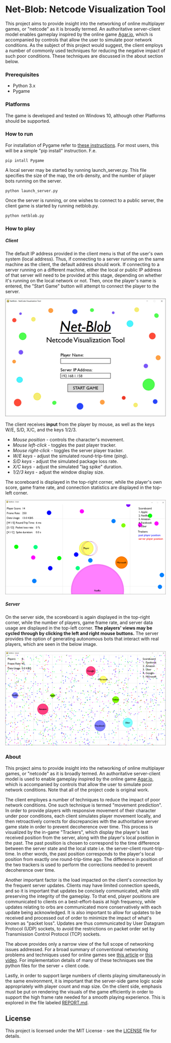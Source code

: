 # Net-Blob: Netcode Visualization Tool

This project aims to provide insight into the networking of online multiplayer games, or "netcode" as it is broadly termed. An authoritative server-client model enables gameplay inspired by the online game [Agar.io](https://agar.io), which is accompanied by controls that allow the user to simulate poor network conditions. As the subject of this project would suggest, the client employs a number of commonly used techniques for reducing the negative impact of such poor conditions. These techniques are discussed in the about section below.

### Prerequisites

* Python 3.x
* Pygame

### Platforms

The game is developed and tested on Windows 10, although other Platforms should be supported.

### How to run

For installation of Pygame refer to [these instructions](https://www.pygame.org/wiki/GettingStarted). For most users, this will be a simple "pip install" instruction. F.e.
```
pip intall Pygame
```
A local server may be started by running launch_server.py. This file specifies the size of the map, the orb density, and the number of player bots running on the server.
```
python launch_server.py
```
Once the server is running, or one wishes to connect to a public server, the client game is started by running netblob.py.
```
python netblob.py
```

### How to play
##### Client
The default IP address provided in the client menu is that of the user's own system (local address). Thus, if connecting to a server running on the same machine as the client, the default address should work. If connecting to a server running on a different machine, either the local or public IP address of that server will need to be provided at this stage, depending on whether it's running on the local network or not. Then, once the player's name is entered, the "Start Game" button will attempt to connect the player to the server.

![Game Menu](figures/client_menu.png)

The client receives **input** from the player by mouse, as well as the keys  W/E, S/D, X/C, and the keys 1/2/3. 
* *Mouse position* - controls the character's movement.
* *Mouse left-click* - toggles the past player tracker.
* *Mouse right-click* - toggles the server player tracker.
* *W/E keys* - adjust the simulated round-trip-time (ping).
* *S/D keys* - adjust the simulated package loss rate.
* *X/C keys* - adjust the simulated "lag spike" duration.
* *1/2/3 keys* - adjust the window display size.

The scoreboard is displayed in the top-right corner, while the player's own score, game frame rate, and connection statistics are displayed in the top-left corner.

![Client View](figures/client_view.png)

##### Server
On the server side, the scoreboard is again displayed in the top-right corner, while the number of players, game frame rate, and server data usage are displayed in the top-left corner. **The players' views may be cycled through by clicking the left and right mouse buttons.** The server provides the option of generating autonomous bots that interact with real players, which are seen in the below image.

![Server View](figures/server_view.png)


### About

This project aims to provide insight into the networking of online multiplayer games, or "netcode" as it is broadly termed. An authoritative server-client model is used to enable gameplay inspired by the online game [Agar.io](https://agar.io), which is accompanied by controls that allow the user to simulate poor network conditions. Note that all of the project code is original work.

The client employes a number of techniques to reduce the impact of poor network conditions. One such technique is termed "movement prediction". In order to provide players with responsive movement of their character under poor conditions, each client simulates player movement locally, and then retroactively corrects for discrepancies with the authoritative server game state in order to prevent decoherence over time. This process is visualized by the in-game "Trackers", which display the player's last received position from the server, along with the player's local position in the past. The past position is chosen to correspond to the time difference between the server state and the local state i.e. the server-client rount-trip-time. In other words, the past position corresponds to the player's local position from exactly one round-trip-time ago. The difference in position of the two trackers is used to perform the corrections needed to prevent decoherence over time.

Another important factor is the load impacted on the client's connection by the frequent server updates. Clients may have limited connection speeds, and so it is important that updates be concisely communicated, while still preserving the integrity of the gameplay. To that end, player positions are communicated to clients on a best-effort-basis at high frequency, while updates relating to orbs are communicated more conservatively with each update being acknowledged. It is also important to allow for updates to be received and processed out of order to minimize the impact of what's known as "packet loss". Updates are thus communicated by User Datagram Protocol (UDP) sockets, to avoid the restrictions on packet order set by Transmission Control Protocol (TCP) sockets.

The above provides only a narrow view of the full scope of networking issues addressed. For a broad summary of conventional networking  problems and techniques used for online games see [this article](https://medium.com/@meseta/netcode-concepts-part-1-introduction-ec5763fe458c) or [this video](https://www.youtube.com/watch?v=vTH2ZPgYujQ). For implementation details of many of these techniques see the python files for the server + client code.

Lastly, in order to support large numbers of clients playing simultaneously in the same environment, it is important that the server-side game logic scale appropriately with player count and map size. On the client side, emphasis must be put on rendering the visuals of the game efficiently in order to support the high frame rate needed for a smooth playing experience. This is explored in the file labeled [REPORT.md](REPORT.md).

## License

This project is licensed under the MIT License - see the [LICENSE](LICENSE) file for details.
